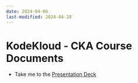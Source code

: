 ```yaml
---
date: 2024-04-06
last-modified: 2024-04-28
---
```

# KodeKloud - CKA Course Documents
  - Take me to the [Presentation Deck](https://kodekloud.com/topic/attachments/)


